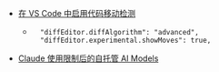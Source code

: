 - [在 VS Code 中启用代码移动检测](https://x.com/notparbez/status/1951422361724436667)
	- ```
	    "diffEditor.diffAlgorithm": "advanced",
	    "diffEditor.experimental.showMoves": true,
	  ```
- [Claude 使用限制后的自托管 AI Models](https://steipete.me/posts/2025/self-hosting-ai-models)